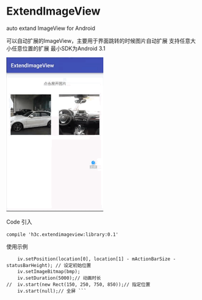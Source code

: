 # ExtendImageView
auto extand ImageView for Android

可以自动扩展的ImageView，主要用于界面跳转的时候图片自动扩展
支持任意大小任意位置的扩展
最小SDK为Android 3.1

 ![image](https://github.com/h3clikejava/ExtendImageView/blob/master/xxx.gif)
 
 Code 引入
 
 ``` compile 'h3c.extendimageview:library:0.1' ```
 
 使用示例
 
```
    iv.setPosition(location[0], location[1] - mActionBarSize - statusBarHeight); // 设定初始位置
    iv.setImageBitmap(bmp);
    iv.setDuration(5000);// 动画时长
//  iv.start(new Rect(150, 250, 750, 850));// 指定位置
    iv.start(null);// 全屏 ```
